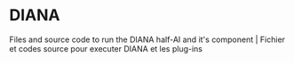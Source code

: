 # DIANA
Files and source code to run the DIANA half-AI and it's component | Fichier et codes source pour executer DIANA et les plug-ins
